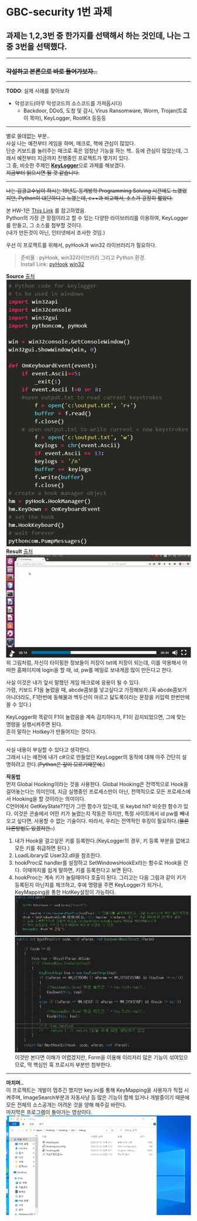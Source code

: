 # GBC-security 1번 과제
## 과제는 1,2,3번 중 한가지를 선택해서 하는 것인데, 나는 그 중 3번을 선택했다.
---
### ~~각설하고 본론으로 바로 들어가보자..~~
---
**TODO**: 실제 사례를 찾아보자  
- 악성코드(아무 악성코드의 소스코드를 가져옵시다)
    - Backdoor, DDoS, 도청 및 감시, Virus Ransomware, Worm, Trojan(트로이 목마), KeyLogger, RootKit 등등등  
---
별로 쓸데없는 부분..  
사실 나는 예전부터 게임을 하며, 매크로, 핵에 관심이 많았다.  
단순 키보드를 눌러주는 매크로 혹은 엄청난 기능을 하는 핵.. 등에 관심이 많았는데, 그래서 예전부터 지금까지 진행중인 프로젝트가 몇가지 있다.  
그 중, 비슷한 주제인 <u>**KeyLogger**</u>으로 과제를 해보겠다.  
~~지금부터 읽으시면 될 것 같습니다.~~

---
~~나는 김광교수님이 하시는 19년도 동계방학 Programming Solving 시간에도 느꼈었지만, Python이 대단하다고 느꼈는데, c++과 비교해서, 소스가 굉장히 짧았다.~~  

본 HW-1은 [This Link](https://www.geeksforgeeks.org/design-a-keylogger-in-python/)  를 참고하였음.  
Python의 가장 큰 장점이라고 할 수 있는 다양한 라이브러리를 이용하여, KeyLogger를 만들고, 그 소스를 첨부할 것이다.  
(내가 만든것이 아닌, 인터넷에서 조사한 것임.)  
  
우선 이 프로젝트를 위해서, pyHook과 win32 라이브러리가 필요하다.
> 준비물 : pyHook, win32라이브러리 그리고 Python 환경.  
Install Link: [pyHook](https://www.lfd.uci.edu/~gohlke/pythonlibs/#pyhook)  [win32](https://www.lfd.uci.edu/~gohlke/pythonlibs/#pywin32)  

**Source**  [출처](https://www.geeksforgeeks.org/design-a-keylogger-in-python/)  
![source](img/source.PNG)  
**Result**  [출처](https://www.geeksforgeeks.org/design-a-keylogger-in-python/)  
![Python_gif](img/python_keylogger.gif)  
위 그림처럼, 자신이 타이핑한 정보들이 저장이 txt에 저장이 되는데, 이를 악용해서 어떠한 홈페이지에 login을 할 때, id, pw를 메일로 보내게끔 많이 만든다고 한다.  

사실 이것은 내가 앞서 말했던 게임 매크로에 응용이 될 수 있다.  
가령, 키보드 F1을 눌렀을 때, abcde콤보를 넣고싶다고 가정해보자.(꼭 abcde콤보가 아니더라도, F1한번에 동해물과 백두산이 마르고 닳도록이라는 문장을 키입력 한번만에 쓸 수 있다.)  

KeyLogger와 똑같이 F1이 눌렸음을 계속 감지하다가, F1이 감지되었으면, 그에 맞는 명령을 실행시켜주면 된다.  
흔히 말하는 Hotkey가 만들어지는 것이다.  

---
사실 내용이 부실할 수 있다고 생각한다.  
그래서 나는 예전에 내가 c#으로 만들었던 KeyLogger의 동작에 대해 아주 간단히 설명하려고 한다.(~~Python은 깊이 모르기때문에.~~)  

**작동법**  
먼저 Global Hooking이라는 것을 사용한다.  Global Hooking은 전역적으로 Hook을 걸어놓는다는 의미인데, 지금 실행중인 프로세스만이 아닌, 전역적으로 모든 프로세스에서 Hooking을 할 것이라는 의미이다.  
C언어에서 GetKeyState??인가 그런 함수가 있는데, 또 keybd hit? 비슷한 함수가 있다. 이것은 콘솔에서 어떤 키가 눌렸는지 작동은 하지만, 특정 사이트에서 id pw를 빼내오고 싶다면, 사용할 수 없는 기술이다. 따라서, 우리는 전역적인 후킹이 필요하다.(~~물론 다른방법도 있겠지만..~~)  

1. 내가 Hook을 걸고싶은 키를 등록한다.(KeyLogger의 경우, 키 등록 부분을 없애고 모든 키를 취급하면 된다.)  
2. LoadLibrary로 User32.dll을 참조한다.  
3. hookProc로 handler를 설정하고 SetWindowsHookEx라는 함수로 Hook을 건다. 이때까지를 쉽게 말하면, 키를 등록한다고 보면 된다.  
4. hookProc는 계속 키가 눌릴때마다 호출이 된다.  그리고는 다음 그림과 같이 키가 등록된지 아닌지를 체크하고, 후에 명령을 주면 KeyLogger가 되거나, KeyMapping을 통한 HotKey설정이 가능하다.
![c++0](img/hookStart.PNG)  
![c++1](img/hookProc.PNG)  
이것만 본다면 이해가 어렵겠지만, Form을 이용해 이리저리 많은 기능이 섞여있으므로, 딱 핵심인 훅 프로시저 부분만 첨부한다.  
---
**마치며..**  
이 프로젝트는 개발이 멈추긴 했지만 key.ini를 통해 KeyMapping을 사용자가 직접 시켜주며, ImageSearch부분과 자동사냥 등 많은 기능이 함께 있거나 개발중이기 때문에 모든 전체의 소스공개는 어려운 것을 양해 해주길 바란다.  
마지막은 프로그램이 돌아가는 영상이다.  
![c#_image](img/keylogger.gif)  